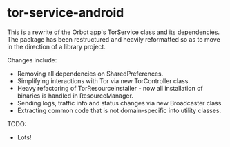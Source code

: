 tor-service-android
===================

This is a rewrite of the Orbot app's TorService class and its dependencies.
The package has been restructured and heavily reformatted so as to move in the direction of a library project.

Changes include:
+ Removing all dependencies on SharedPreferences.
+ Simplifying interactions with Tor via new TorController class.
+ Heavy refactoring of TorResourceInstaller - now all installation of binaries is handled in ResourceManager.
+ Sending logs, traffic info and status changes via new Broadcaster class.
+ Extracting common code that is not domain-specific into utility classes.

TODO:
+ Lots!
